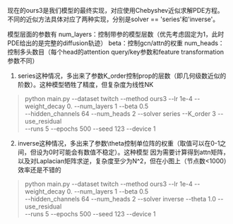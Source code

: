现在的ours3是我们模型的最终实现，对应使用Chebyshev近似求解PDE方程。
不同的近似方法具体对应了两种实现，分别是solver == 'series'和'inverse'。

模型层面的参数有
num_layers：控制带参的模型层数（优先考虑固定为1，此时PDE给出的是完整的diffusion轨迹）
beta：控制gcn/attn的权重
num_heads：控制多头数目（每个head的attention query/key参数和feature transformation参数不同）

1. series这种情况，多出来了参数K_order控制prop的层数（即几何级数近似的阶数）。这种模型牺牲了精度，但复杂度为线性NK

> python main.py --dataset twitch --method ours3 --lr 1e-4 --weight_decay 0. --num_layers 1 --beta 0.5 \
--hidden_channels 64 --num_heads 2 --solver series --K_order 3 --use_residual \
--runs 5 --epochs 500 --seed 123 --device 1


2. inverse这种情况，多出来了参数\theta控制单位阵的权重（取值可以在0-1之间，但设为0时可能会有数值不稳定）。这种模型
因为需要计算得到attn矩阵，以及对Laplacian矩阵求逆，复杂度至少为N^2，但在小图上（节点数<1000）效率还是不错的

> python main.py --dataset twitch --method ours3 --lr 1e-4 --weight_decay 0. --num_layers 1 --beta 0.5 \
--hidden_channels 64 --num_heads 2 --solver inverse --theta 1.0 --use_residual \
--runs 5 --epochs 500 --seed 123 --device 1
